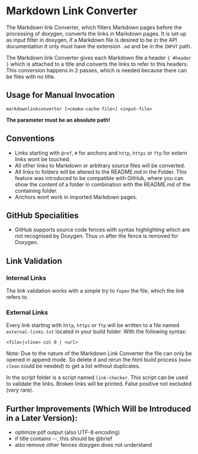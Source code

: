 # Markdown Link Converter

The Markdown link Converter, which filters Markdown pages before the processing
of doxygen, converts the links in Markdown pages. It is set up as input filter
in doxygen, if a Markdown file is desired to be in the API documentation
it only must have the extension `.md` and be in the `INPUT` path.

The Markdown link Converter gives each Markdown file a header `{ #header }` which is attached to a title
and converts the links to refer to this headers. This conversion
happens in 2 passes, which is needed because there can be files with no title.

## Usage for Manual Invocation

	markdownlinkconverter [<cmake-cache-file>] <input-file>

**The <input-file> parameter must be an absolute path!**

## Conventions

* Links starting with `@ref`, `#` for anchors and `http`, `https` or `ftp` for extern links
  wont be touched.
* All other links to Markdown or arbitrary source files will be converted.
* All links to folders will be altered to the README.md in the Folder.
  This feature was introduced to be compatible with GitHub, where you can show the content of a folder in
  combination with the README.md of the containing folder.
* Anchors wont work in imported Markdown pages.

## GitHub Specialities

* GitHub supports source code fences with syntax highlighting which are not recognised by Doxygen.
  Thus `sh` after the fence is removed for Doxygen.



## Link Validation

### Internal Links

The link validation works with a simple try to `fopen` the file,
which the link refers to.

### External Links

Every link starting with `http`, `https` or `ftp` will be written to a file named `external-links.txt` located in your
build folder. With the following syntax:

	<file>|<line> col 0 | <url>

Note: Due to the nature of the Markdown Link Converter the file can only be opened in append mode. So delete it and rerun the
html build process (`make clean` could be needed) to get a list without duplicates.

In the script folder is a script named `link-checker`. This script can be used to validate the links.
Broken links will be printed. False positive not excluded (very rare).

## Further Improvements (Which Will be Introduced in a Later Version):

* optimize pdf output (also UTF-8 encoding)
* if title contains --, this should be @brief
* also remove other fences doxygen does not understand
